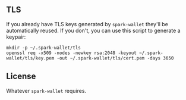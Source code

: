 


TLS
---

If you already have TLS keys generated by `spark-wallet` they'll be automatically reused. If you don't, you can use this script to generate a keypair:

```
mkdir -p ~/.spark-wallet/tls
openssl req -x509 -nodes -newkey rsa:2048 -keyout ~/.spark-wallet/tls/key.pem -out ~/.spark-wallet/tls/cert.pem -days 3650
```

License
-------

Whatever `spark-wallet` requires.
